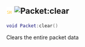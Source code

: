 ## ![shared](../../.gitbook/assets/shared.png) ![Packet](./readme/packet "mention"):clear

```lua
void Packet:clear()
```

Clears the entire packet data
